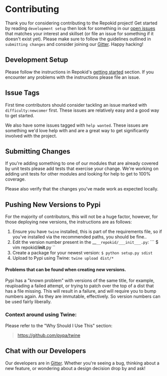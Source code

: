 Contributing
============
Thank you for considering contributing to the Repokid project!  Get started by reading `development setup` then look for something in our [open issues](https://github.com/Netflix/repokid/issues) that matches your interest and skillset (or file an issue for something if it doesn't exist yet).  Please make sure to follow the guidelines outlined in `submitting changes` and consider joining our [Gitter](https://gitter.im/netflix-repokid/Lobby).  Happy hacking!

Development Setup
-----------------
Please follow the instructions in Repokid's [getting started](https://github.com/Netflix/repokid/#getting-started) section.  If you encounter any problems with the instructions please file an issue.

Issue Tags
----------
First time contributors should consider tackling an issue marked with `difficulty:newcomer` first.  These issues are relatively easy and a good way to get started.  

We also have some issues tagged with `help wanted`.  These issues are something we'd love help with and are a great way to get significantly involved with the project.


Submitting Changes
------------------
If you're adding something to one of our modules that are already covered by unit tests please add tests that exercise your change.  We're working on adding unit tests for other modules and looking for help to get to 100% coverage.

Please also verify that the changes you've made work as expected locally.

Pushing New Versions to Pypi
----------------------------
For the majority of contributors, this will not be a huge factor, however, for those deploying new versions, the instructions are as follows:
1. Ensure you have `twine` installed, this is part of the requirements file, so if you've installed via the recommended paths, you should be fine..
2. Edit the version number present in the __`__repokid/___init___.py`:
        ```
        $ vim repokid/__init__.py
        ``
3. Create a package for your newest version:
        ```
        $ python setup.py sdist
        ```
4. Upload to Pypi using Twine:
        ```
        twine upload dist/*
        ```
#### Problems that can be found when creating new versions.
Pypi has a "known problem" with versions of the same title, for example, reuploading a failed attempt, or trying to patch over the top of a dist that has a file missing. This will result in a failure, and will require you to bump numbers again. As they are immutable, effectively. So version numbers can be used fairly liberally.

### Context around using Twine:
Please refer to the "Why Should I Use This" section:
> https://github.com/pypa/twine

Chat with our Developers
------------------------
Our developers are in [Gitter](https://gitter.im/netflix-repokid/Lobby).  Whether you're seeing a bug, thinking about a new feature, or wondering about a design decision drop by and ask!
